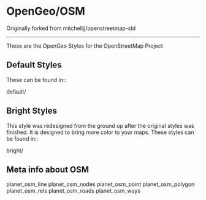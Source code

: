 OpenGeo/OSM 
============ 

Originally forked from mitchelljj/openstreetmap-sld

--------

These are the OpenGeo Styles for the OpenStreetMap Project



Default Styles
--------------

These can be found in::

  default/ 


Bright Styles
-------------

This style was redesigned from the ground up after the original styles
was finished. It is designed to bring more color to your maps. These
styles can be found in::

   bright/
   

Meta info about OSM
------------------- 

planet_osm_line
planet_osm_nodes
planet_osm_point
planet_osm_polygon
planet_osm_rels
planet_osm_roads
planet_osm_ways   


